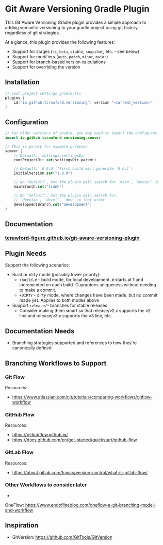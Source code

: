 # Git Aware Versioning Gradle Plugin


This Git Aware Versioning Gradle plugin provides a simple approach to
adding semantic versioning to your gradle project using git
history regardless of git strategies.

At a glance, this plugin provides the following features:

- Support for stages (`rc`, `beta`, `stable`, `snapshot`, etc. - see below)
- Support for modifiers (`auto`, `patch`, `minor`, `major`)
- Support for branch-based version calculations
- Support for overriding the version

## Installation

```kotlin
// root project settings.gradle.kts
plugins {
    id("io.github.tcrawford.versioning") version "<current_version>"
}
```

## Configuration

```kotlin
// For older versions of gradle, you may need to import the configuration method
import io.github.tcrawford.versioning.semver

// This is purely for example purposes
semver {
    // Default: `settings.settingsDir`
    rootProjectDir.set(settingsDir.parent)

    // Default: `0.0.0` (first build will generate `0.0.1`)
    initialVersion.set("1.0.0")

    // No "default", but the plugin will search for `main`, `master` in that order
    mainBranch.set("trunk")

    // No "default", but the plugin will search for:
    // `develop`, `devel`, `dev` in that order
    developmentBranch.set("development")
}
```

## Documentation

### [tcrawford-figure.github.io/git-aware-versioning-plugin](https://tcrawford-figure.github.io/git-aware-versioning-plugin)

## Plugin Needs

Support the following scenarios:

- Build or dirty mode (possibly lower priority):
    - `+build.#` - build mode, for local development. `#` starts at 1 and
      incremented on each build. Guarantees
      uniqueness without needing to make a commit.
    - `+DIRTY` - dirty mode, where changes have been made, but no commit made
      yet. Applies to both modes above
- Support `release/*` branches for stable releases
    - Consider making them smart so that release/v2.x supports the v2 line and
      release/v3.x supports the v3 line, etc.

## Documentation Needs

- Branching strategies supported and references to how they're canonically
  defined

## Branching Workflows to Support

### Git Flow

Resources:

- https://www.atlassian.com/git/tutorials/comparing-workflows/gitflow-workflow

### GitHub Flow

Resources:

- https://githubflow.github.io/
- https://docs.github.com/en/get-started/quickstart/github-flow

### GitLab Flow

Resources:

- https://about.gitlab.com/topics/version-control/what-is-gitlab-flow/

### Other Workflows to consider later

-
OneFlow: https://www.endoflineblog.com/oneflow-a-git-branching-model-and-workflow

## Inspiration

- GitVersion: https://github.com/GitTools/GitVersion

